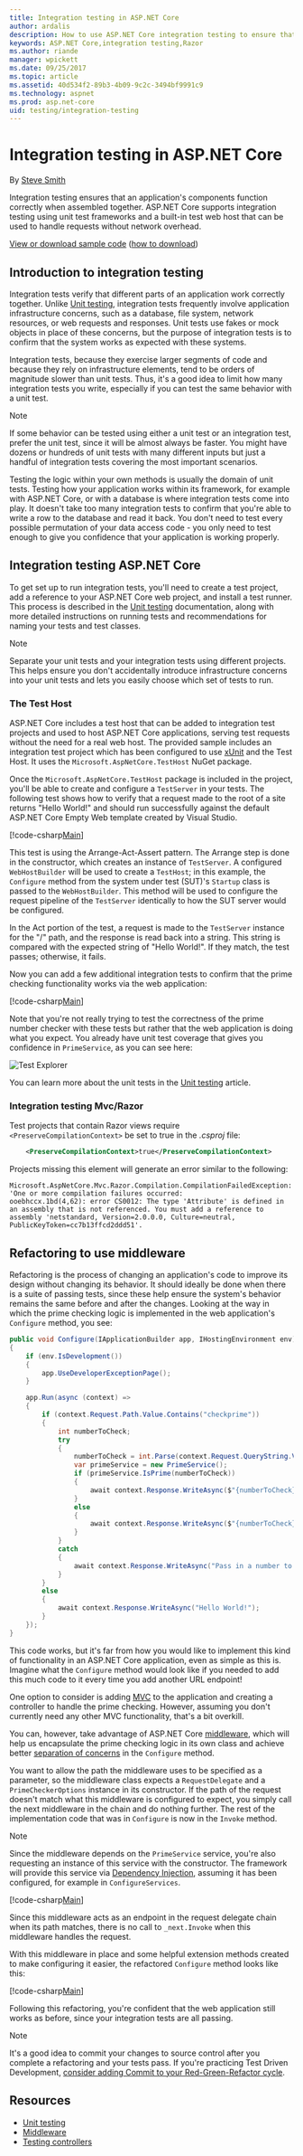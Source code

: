 ```yaml
---
title: Integration testing in ASP.NET Core
author: ardalis
description: How to use ASP.NET Core integration testing to ensure that an application's components function correctly.
keywords: ASP.NET Core,integration testing,Razor
ms.author: riande
manager: wpickett
ms.date: 09/25/2017
ms.topic: article
ms.assetid: 40d534f2-89b3-4b09-9c2c-3494bf9991c9
ms.technology: aspnet
ms.prod: asp.net-core
uid: testing/integration-testing
---
```

# Integration testing in ASP.NET Core

By [Steve Smith](https://ardalis.com/)

Integration testing ensures that an application's components function correctly when assembled together. ASP.NET Core supports integration testing using unit test frameworks and a built-in test web host that can be used to handle requests without network overhead.

[View or download sample code](https://github.com/aspnet/Docs/tree/master/aspnetcore/testing/integration-testing/sample) ([how to download](xref:tutorials/index#how-to-download-a-sample))

## Introduction to integration testing

Integration tests verify that different parts of an application work correctly together. Unlike [Unit testing](https://docs.microsoft.com/dotnet/articles/core/testing/unit-testing-with-dotnet-test), integration tests frequently involve application infrastructure concerns, such as a database, file system, network resources, or web requests and responses. Unit tests use fakes or mock objects in place of these concerns, but the purpose of integration tests is to confirm that the system works as expected with these systems.

Integration tests, because they exercise larger segments of code and because they rely on infrastructure elements, tend to be orders of magnitude slower than unit tests. Thus, it's a good idea to limit how many integration tests you write, especially if you can test the same behavior with a unit test.

> [!NOTE]
> If some behavior can be tested using either a unit test or an integration test, prefer the unit test, since it will be almost always be faster. You might have dozens or hundreds of unit tests with many different inputs but just a handful of integration tests covering the most important scenarios.

Testing the logic within your own methods is usually the domain of unit tests. Testing how your application works within its framework, for example with ASP.NET Core, or with a database is where integration tests come into play. It doesn't take too many integration tests to confirm that you're able to write a row to the database and read it back. You don't need to test every possible permutation of your data access code - you only need to test enough to give you confidence that your application is working properly.

## Integration testing ASP.NET Core

To get set up to run integration tests, you'll need to create a test project, add a reference to your ASP.NET Core web project, and install a test runner. This process is described in the [Unit testing](https://docs.microsoft.com/dotnet/articles/core/testing/unit-testing-with-dotnet-test) documentation, along with more detailed instructions on running tests and recommendations for naming your tests and test classes.

> [!NOTE]
> Separate your unit tests and your integration tests using different projects. This helps ensure you don't accidentally introduce infrastructure concerns into your unit tests and lets you easily choose which set of tests to run.

### The Test Host

ASP.NET Core includes a test host that can be added to integration test projects and used to host ASP.NET Core applications, serving test requests without the need for a real web host. The provided sample includes an integration test project which has been configured to use [xUnit](https://xunit.github.io) and the Test Host. It uses the `Microsoft.AspNetCore.TestHost` NuGet package.

Once the `Microsoft.AspNetCore.TestHost` package is included in the project, you'll be able to create and configure a `TestServer` in your tests. The following test shows how to verify that a request made to the root of a site returns "Hello World!" and should run successfully against the default ASP.NET Core Empty Web template created by Visual Studio.

[!code-csharp[Main](../testing/integration-testing/sample/test/PrimeWeb.IntegrationTests/PrimeWebDefaultRequestShould.cs?name=snippet_WebDefault&highlight=7,16,22)]

This test is using the Arrange-Act-Assert pattern. The Arrange step is done in the constructor, which creates an instance of `TestServer`. A configured `WebHostBuilder` will be used to create a `TestHost`; in this example, the `Configure` method from the system under test (SUT)'s `Startup` class is passed to the `WebHostBuilder`. This method will be used to configure the request pipeline of the `TestServer` identically to how the SUT server would be configured.

In the Act portion of the test, a request is made to the `TestServer` instance for the "/" path, and the response is read back into a string. This string is compared with the expected string of "Hello World!". If they match, the test passes; otherwise, it fails.

Now you can add a few additional integration tests to confirm that the prime checking functionality works via the web application:

[!code-csharp[Main](../testing/integration-testing/sample/test/PrimeWeb.IntegrationTests/PrimeWebCheckPrimeShould.cs?name=snippet_CheckPrime)]

Note that you're not really trying to test the correctness of the prime number checker with these tests but rather that the web application is doing what you expect. You already have unit test coverage that gives you confidence in `PrimeService`, as you can see here:

![Test Explorer](integration-testing/_static/test-explorer.png)

You can learn more about the unit tests in the [Unit testing](https://docs.microsoft.com/dotnet/articles/core/testing/unit-testing-with-dotnet-test) article.


### Integration testing Mvc/Razor

Test projects that contain Razor views require `<PreserveCompilationContext>` be set to true in the *.csproj* file:


```xml
    <PreserveCompilationContext>true</PreserveCompilationContext>
```

Projects missing this element will generate an error similar to the following:
```
Microsoft.AspNetCore.Mvc.Razor.Compilation.CompilationFailedException: 'One or more compilation failures occurred:
ooebhccx.1bd(4,62): error CS0012: The type 'Attribute' is defined in an assembly that is not referenced. You must add a reference to assembly 'netstandard, Version=2.0.0.0, Culture=neutral, PublicKeyToken=cc7b13ffcd2ddd51'.
```


## Refactoring to use middleware

Refactoring is the process of changing an application's code to improve its design without changing its behavior. It should ideally be done when there is a suite of passing tests, since these help ensure the system's behavior remains the same before and after the changes. Looking at the way in which the prime checking logic is implemented in the web application's `Configure` method, you see:

```csharp
public void Configure(IApplicationBuilder app, IHostingEnvironment env)
{
    if (env.IsDevelopment())
    {
        app.UseDeveloperExceptionPage();
    }

    app.Run(async (context) =>
    {
        if (context.Request.Path.Value.Contains("checkprime"))
        {
            int numberToCheck;
            try
            {
                numberToCheck = int.Parse(context.Request.QueryString.Value.Replace("?", ""));
                var primeService = new PrimeService();
                if (primeService.IsPrime(numberToCheck))
                {
                    await context.Response.WriteAsync($"{numberToCheck} is prime!");
                }
                else
                {
                    await context.Response.WriteAsync($"{numberToCheck} is NOT prime!");
                }
            }
            catch
            {
                await context.Response.WriteAsync("Pass in a number to check in the form /checkprime?5");
            }
        }
        else
        {
            await context.Response.WriteAsync("Hello World!");
        }
    });
}
```

This code works, but it's far from how you would like to implement this kind of functionality in an ASP.NET Core application, even as simple as this is. Imagine what the `Configure` method would look like if you needed to add this much code to it every time you add another URL endpoint!

One option to consider is adding [MVC](xref:mvc/overview) to the application and creating a controller to handle the prime checking. However, assuming you don't currently need any other MVC functionality, that's a bit overkill.

You can, however, take advantage of ASP.NET Core [middleware](xref:fundamentals/middleware), which will help us encapsulate the prime checking logic in its own class and achieve better [separation of concerns](http://deviq.com/separation-of-concerns/) in the `Configure` method.

You want to allow the path the middleware uses to be specified as a parameter, so the middleware class expects a `RequestDelegate` and a `PrimeCheckerOptions` instance in its constructor. If the path of the request doesn't match what this middleware is configured to expect, you simply call the next middleware in the chain and do nothing further. The rest of the implementation code that was in `Configure` is now in the `Invoke` method.

> [!NOTE]
> Since the middleware depends on the `PrimeService` service, you're also requesting an instance of this service with the constructor. The framework will provide this service via [Dependency Injection](xref:fundamentals/dependency-injection), assuming it has been configured, for example in `ConfigureServices`.

[!code-csharp[Main](../testing/integration-testing/sample/src/PrimeWeb/Middleware/PrimeCheckerMiddleware.cs?highlight=39-63)]

Since this middleware acts as an endpoint in the request delegate chain when its path matches, there is no call to `_next.Invoke` when this middleware handles the request.

With this middleware in place and some helpful extension methods created to make configuring it easier, the refactored `Configure` method looks like this:

[!code-csharp[Main](../testing/integration-testing/sample/src/PrimeWeb/Startup.cs?highlight=9&range=19-33)]

Following this refactoring, you're confident that the web application still works as before, since your integration tests are all passing.

> [!NOTE]
> It's a good idea to commit your changes to source control after you complete a refactoring and your tests pass. If you're practicing Test Driven Development, [consider adding Commit to your Red-Green-Refactor cycle](https://ardalis.com/rgrc-is-the-new-red-green-refactor-for-test-first-development).

## Resources

* [Unit testing](https://docs.microsoft.com/dotnet/articles/core/testing/unit-testing-with-dotnet-test)
* [Middleware](xref:fundamentals/middleware)
* [Testing controllers](xref:mvc/controllers/testing)
